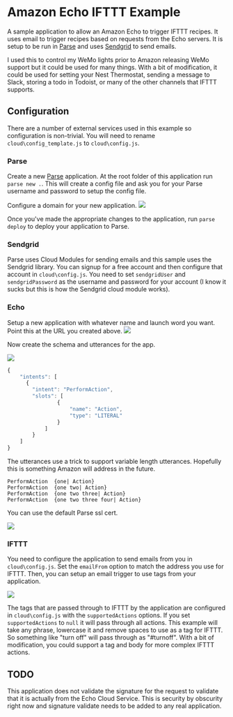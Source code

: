 # Amazon Echo IFTTT Example

A sample application to allow an Amazon Echo to trigger IFTTT recipes.  It uses email to trigger recipes based on requests from the Echo servers.  It is setup to be run in [Parse](http://parse.com) and uses [Sendgrid](https://sendgrid.com) to send emails.

I used this to control my WeMo lights prior to Amazon releasing WeMo support but it could be used for many things.  With a bit of modification, it could be used for setting your Nest Thermostat, sending a message to Slack, storing a todo in Todoist, or many of the other channels that IFTTT supports.

## Configuration

There are a number of external services used in this example so configuration is non-trivial.  You will need to rename `cloud\config_template.js` to `cloud\config.js`.

### Parse

Create a new [Parse](http://parse.com) application.  At the root folder of this application run  `parse new .`.  This will create a config file and ask you for your Parse username and password to setup the config file.

Configure a domain for your new application.
![](https://cldup.com/ZjORdA95tu.png)

Once you've made the appropriate changes to the application, run `parse deploy` to deploy your application to Parse.

### Sendgrid

Parse uses Cloud Modules for sending emails and this sample uses the Sendgrid library.  You can signup for a free account and then configure that account in `cloud\config.js`.  You need to set `sendgridUser` and `sendgridPassword` as the username and password for your account (I know it sucks but this is how the Sendgrid cloud module works).

### Echo

Setup a new application with whatever name and launch word you want.  Point this at the URL you created above.
![](https://cldup.com/xkxdRc11KB.png)

Now create the schema and utterances for the app.

![](https://cldup.com/Kvgr5msBlw.png)

```javascript
{
	"intents": [
	  {
	    "intent": "PerformAction",
	    "slots": [
				{
				    "name": "Action",
				    "type": "LITERAL"
				}
			]
		}
	]
}
```

The utterances use a trick to support variable length utterances.  Hopefully this is something Amazon will address in the future.

```
PerformAction  {one| Action}
PerformAction  {one two| Action}
PerformAction  {one two three| Action}
PerformAction  {one two three four| Action}
```
You can use the default Parse ssl cert.

![](https://cldup.com/Y412vLyUrq.png)

### IFTTT

You need to configure the application to send emails from you in `cloud\config.js`.  Set the `emailFrom` option to match the address you use for IFTTT.  Then, you can setup an email trigger to use tags from your application.  

![](https://cldup.com/1AqCmVFL8l.png)

The tags that are passed through to IFTTT by the application are configured in `cloud\config.js` with the `supportedActions` options.  If you set `supportedActions` to `null` it will pass through all actions.  This example will take any phrase, lowercase it and remove spaces to use as a tag for IFTTT.  So something like "turn off" will pass through as "#turnoff".  With a bit of modification, you could support a tag and body for more complex IFTTT actions.

## TODO

This application does not validate the signature for the request to validate that it is actually from the Echo Cloud Service.  This is security by obscurity right now and signature validate needs to be added to any real application.

